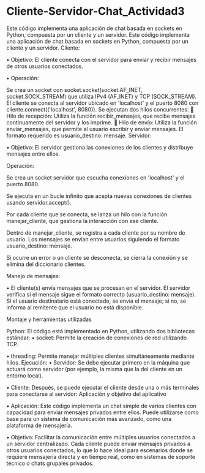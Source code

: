 # Cliente-Servidor-Chat_Actividad3
 Este código implementa una aplicación de chat basada en sockets en Python, compuesta por un cliente y un servidor.
Este código implementa una aplicación de chat basada en sockets en Python, compuesta por un cliente y un servidor. Cliente:

• Objetivo: El cliente conecta con el servidor para enviar y recibir mensajes de otros usuarios conectados.

• Operación:

Se crea un socket con socket.socket(socket.AF_INET, socket.SOCK_STREAM) que utiliza IPv4 (AF_INET) y TCP (SOCK_STREAM).
El cliente se conecta al servidor ubicado en 'localhost' y el puerto 8080 con cliente.connect(('localhost', 8080)).
Se ejecutan dos hilos concurrentes:  Hilo de recepción: Utiliza la función recibir_mensajes, que recibe mensajes continuamente del servidor y los imprime.  Hilo de envío: Utiliza la función enviar_mensajes, que permite al usuario escribir y enviar mensajes. El formato requerido es usuario_destino: mensaje.
Servidor:

• Objetivo: El servidor gestiona las conexiones de los clientes y distribuye mensajes entre ellos.

Operación:

Se crea un socket servidor que escucha conexiones en 'localhost' y el puerto 8080.

Se ejecuta en un bucle infinito que acepta nuevas conexiones de clientes usando servidor.accept().

Por cada cliente que se conecta, se lanza un hilo con la función manejar_cliente, que gestiona la interacción con ese cliente.

Dentro de manejar_cliente, se registra a cada cliente por su nombre de usuario. Los mensajes se envían entre usuarios siguiendo el formato usuario_destino: mensaje.

Si ocurre un error o un cliente se desconecta, se cierra la conexión y se elimina del diccionario clientes.

Manejo de mensajes:

• El cliente(s) envía mensajes que se procesan en el servidor. El servidor verifica si el mensaje sigue el formato correcto (usuario_destino: mensaje). Si el usuario destinatario está conectado, se envía el mensaje; si no, se informa al remitente que el usuario no está disponible.

Montaje y herramientas utilizadas

Python: El código está implementado en Python, utilizando dos bibliotecas estándar:
 •	socket: Permite la creación de conexiones de red utilizando TCP.
	
 •	threading: Permite manejar múltiples clientes simultáneamente mediante hilos.
Ejecución:
•	Servidor: Se debe ejecutar primero en la máquina que actuará como servidor (por ejemplo, la misma que la del cliente en un entorno local).

•	Cliente: Después, se puede ejecutar el cliente desde una o más terminales para conectarse al servidor:
Aplicación y objetivo del aplicativo

• Aplicación: Este código implementa un chat simple de varios clientes con capacidad para enviar mensajes privados entre ellos. Puede utilizarse como base para un sistema de comunicación más avanzado, como una plataforma de mensajería.

• Objetivo: Facilitar la comunicación entre múltiples usuarios conectados a un servidor centralizado. Cada cliente puede enviar mensajes privados a otros usuarios conectados, lo que lo hace ideal para escenarios donde se requiere mensajería directa y en tiempo real, como en sistemas de soporte técnico o chats grupales privados.
